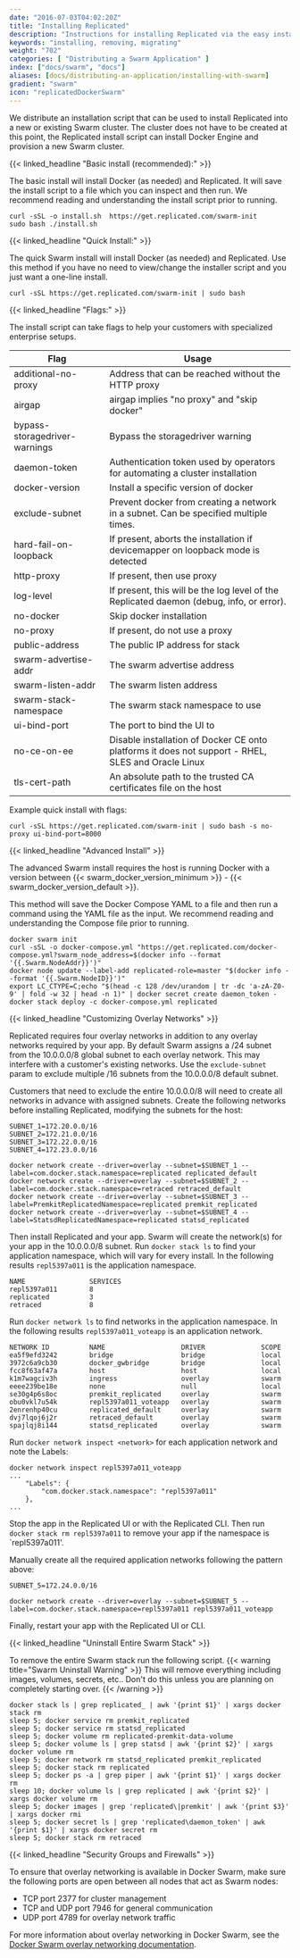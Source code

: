 ```yaml
---
date: "2016-07-03T04:02:20Z"
title: "Installing Replicated"
description: "Instructions for installing Replicated via the easy install script, manually or behind a proxy. Also includes instructions for uninstalling Replicated."
keywords: "installing, removing, migrating"
weight: "702"
categories: [ "Distributing a Swarm Application" ]
index: ["docs/swarm", "docs"]
aliases: [docs/distributing-an-application/installing-with-swarm]
gradient: "swarm"
icon: "replicatedDockerSwarm"
---
```


We distribute an installation script that can be used to install Replicated into a new or existing Swarm cluster. The cluster does not have to be created at this point, the Replicated install script can install Docker Engine and provision a new Swarm cluster.

{{< linked_headline "Basic install (recommended):" >}}

The basic install will install Docker (as needed) and Replicated. It will save the install script to a file which you can inspect and then run. We recommend reading and understanding the install script prior to running.

```shell
curl -sSL -o install.sh  https://get.replicated.com/swarm-init
sudo bash ./install.sh
```

{{< linked_headline "Quick Install:" >}}

The quick Swarm install will install Docker (as needed) and Replicated. Use this method if you have no need to view/change the installer script and you just want a one-line install.

```shell
curl -sSL https://get.replicated.com/swarm-init | sudo bash
```

{{< linked_headline "Flags:" >}}

The install script can take flags to help your customers with specialized enterprise setups.

| Flag                          | Usage                                                                                              |
| ----------------------------- | -------------------------------------------------------------------------------------------------- |
|additional-no-proxy            | Address that can be reached without the HTTP proxy                                                 |
| airgap                        | airgap implies "no proxy" and "skip docker"                                                        |
| bypass-storagedriver-warnings | Bypass the storagedriver warning                                                                   |
| daemon-token                  | Authentication token used by operators for automating a cluster installation                       |
| docker-version                | Install a specific version of docker                                                               |
| exclude-subnet                | Prevent docker from creating a network in a subnet. Can be specified multiple times.               |
| hard-fail-on-loopback         | If present, aborts the installation if devicemapper on loopback mode is detected                   |
| http-proxy                    | If present, then use proxy                                                                         |
| log-level                     | If present, this will be the log level of the Replicated daemon (debug, info, or error).           |
| no-docker                     | Skip docker installation                                                                           |
| no-proxy                      | If present, do not use a proxy                                                                     |
| public-address                | The public IP address for stack                                                                    |
| swarm-advertise-addr          | The swarm advertise address                                                                        |
| swarm-listen-addr             | The swarm listen address                                                                           |
| swarm-stack-namespace         | The swarm stack namespace to use                                                                   |
| ui-bind-port                  | The port to bind the UI to                                                                         |
| no-ce-on-ee                   | Disable installation of Docker CE onto platforms it does not support - RHEL, SLES and Oracle Linux |
| tls-cert-path                 | An absolute path to the trusted CA certificates file on the host |

Example quick install with flags:

```shell
curl -sSL https://get.replicated.com/swarm-init | sudo bash -s no-proxy ui-bind-port=8000
```

{{< linked_headline "Advanced Install" >}}

The advanced Swarm install requires the host is running Docker with a version between {{< swarm_docker_version_minimum >}} - {{< swarm_docker_version_default >}}.

This method will save the Docker Compose YAML to a file and then run a command using the YAML file as the input. We recommend reading and understanding the Compose file prior to running.

```shell
docker swarm init
curl -sSL -o docker-compose.yml "https://get.replicated.com/docker-compose.yml?swarm_node_address=$(docker info --format '{{.Swarm.NodeAddr}}')"
docker node update --label-add replicated-role=master "$(docker info --format '{{.Swarm.NodeID}}')"
export LC_CTYPE=C;echo "$(head -c 128 /dev/urandom | tr -dc 'a-zA-Z0-9' | fold -w 32 | head -n 1)" | docker secret create daemon_token -
docker stack deploy -c docker-compose.yml replicated
```

{{< linked_headline "Customizing Overlay Networks" >}}

Replicated requires four overlay networks in addition to any overlay networks required by your app.
By default Swarm assigns a /24 subnet from the 10.0.0.0/8 global subnet to each overlay network.
This may interfere with a customer's existing networks.
Use the `exclude-subnet` param to exclude multiple /16 subnets from the 10.0.0.0/8 default subnet.

Customers that need to exclude the entire 10.0.0.0/8 will need to create all networks in advance with assigned subnets.
Create the following networks before installing Replicated, modifying the subnets for the host:

```shell
SUBNET_1=172.20.0.0/16
SUBNET_2=172.21.0.0/16
SUBNET_3=172.22.0.0/16
SUBNET_4=172.23.0.0/16

docker network create --driver=overlay --subnet=$SUBNET_1 --label=com.docker.stack.namespace=replicated replicated_default
docker network create --driver=overlay --subnet=$SUBNET_2 --label=com.docker.stack.namespace=retraced retraced_default
docker network create --driver=overlay --subnet=$SUBNET_3 --label=PremkitReplicatedNamespace=replicated premkit_replicated
docker network create --driver=overlay --subnet=$SUBNET_4 --label=StatsdReplicatedNamespace=replicated statsd_replicated
```

Then install Replicated and your app. Swarm will create the network(s) for your app in the 10.0.0.0/8 subnet.
Run `docker stack ls` to find your application namespace, which will vary for every install.
In the following results `repl5397a011` is the application namespace.

```shell
NAME                SERVICES
repl5397a011        8
replicated          3
retraced            8
```

Run `docker network ls` to find networks in the application namespace.
In the following results `repl5397a011_voteapp` is an application network.

```shell
NETWORK ID          NAME                   DRIVER              SCOPE
ea5f9efd3242        bridge                 bridge              local
3972c6a9cb30        docker_gwbridge        bridge              local
fcc8f63af47a        host                   host                local
k1m7wagciv3h        ingress                overlay             swarm
eeee239be18e        none                   null                local
se30g4p6s8oc        premkit_replicated     overlay             swarm
obu0vkl7u54k        repl5397a011_voteapp   overlay             swarm
2enrenhp40cu        replicated_default     overlay             swarm
dvj7lqoj6j2r        retraced_default       overlay             swarm
spajlqj8i144        statsd_replicated      overlay             swarm
```

Run `docker network inspect <network>` for each application network and note the Labels:

```shell
docker network inspect repl5397a011_voteapp
...
	"Labels": {
		"com.docker.stack.namespace": "repl5397a011"
	},
...
```

Stop the app in the Replicated UI or with the Replicated CLI.
Then run `docker stack rm repl5397a011` to remove your app if the namespace is `repl5397a011'.

Manually create all the required application networks following the pattern above:

```shell
SUBNET_5=172.24.0.0/16

docker network create --driver=overlay --subnet=$SUBNET_5 --label=com.docker.stack.namespace=repl5397a011 repl5397a011_voteapp
```

Finally, restart your app with the Replicated UI or CLI.

{{< linked_headline "Uninstall Entire Swarm Stack" >}}

To remove the entire Swarm stack run the following script.
{{< warning title="Swarm Uninstall Warning" >}}
This will remove everything including images, volumes, secrets, etc.. Don't do this unless you are planning on completely starting over.
{{< /warning >}}

```
docker stack ls | grep replicated_ | awk '{print $1}' | xargs docker stack rm
sleep 5; docker service rm premkit_replicated
sleep 5; docker service rm statsd_replicated
sleep 5; docker volume rm replicated-premkit-data-volume
sleep 5; docker volume ls | grep statsd | awk '{print $2}' | xargs docker volume rm
sleep 5; docker network rm statsd_replicated premkit_replicated
sleep 5; docker stack rm replicated
sleep 5; docker ps -a | grep piper | awk '{print $1}' | xargs docker rm
sleep 10; docker volume ls | grep replicated | awk '{print $2}' | xargs docker volume rm
sleep 5; docker images | grep 'replicated\|premkit' | awk '{print $3}' | xargs docker rmi
sleep 5; docker secret ls | grep 'replicated\daemon_token' | awk '{print $1}' | xargs docker secret rm
sleep 5; docker stack rm retraced
```

{{< linked_headline "Security Groups and Firewalls" >}}

To ensure that overlay networking is available in Docker Swarm, make sure the following ports are open between all nodes that act as Swarm nodes:

* TCP port 2377 for cluster management
* TCP and UDP port 7946 for general communication
* UDP port 4789 for overlay network traffic

For more information about overlay networking in Docker Swarm, see the [Docker Swarm overlay networking documentation](https://docs.docker.com/network/overlay/).
